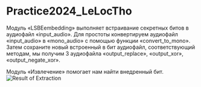 # Practice2024_LeLocTho
Модуль «LSBEembedding» выполняет встраивание секретных битов в аудиофайл «input_audio». Для простоты конвертируем аудиофайл «input_audio» в «mono_audio» с помощью функции «convert_to_mono». Затем сохраните новый встроенный в бит аудиофайл, соответствующий методам, мы получим 3 аудиофайла «output_replace», «output_xor», «output_negate_xor».

Модуль «Извлечение» помогает нам найти внедренный бит.
![Result of Extraction](https://github.com/lelocthoVN/Practice2024_LeLocTho/assets/115063695/bef5f7b1-0e10-493d-978b-4b98bfa426ba)


